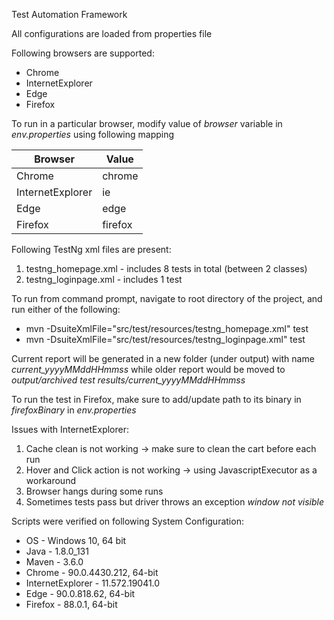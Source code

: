 Test Automation Framework

All configurations are loaded from properties file

Following browsers are supported:
* Chrome
* InternetExplorer
* Edge
* Firefox

To run in a particular browser, modify value of *browser* variable in *env.properties* using following mapping
  
  | Browser | Value |
  | ----------- | ----------- |
  | Chrome | chrome |
  | InternetExplorer | ie |
  | Edge | edge |
  | Firefox | firefox |
  

Following TestNg xml files are present:
1. testng_homepage.xml - includes 8 tests in total (between 2 classes) 
2. testng_loginpage.xml - includes 1 test

To run from command prompt, navigate to root directory of the project, and run either of the following:
* mvn -DsuiteXmlFile="src/test/resources/testng_homepage.xml" test
* mvn -DsuiteXmlFile="src/test/resources/testng_loginpage.xml" test

Current report will be generated in a new folder (under output) with name *current_yyyyMMddHHmmss* while older report would be moved to *output/archived test results/current_yyyyMMddHHmmss*

To run the test in Firefox, make sure to add/update path to its binary in *firefoxBinary* in *env.properties*


Issues with InternetExplorer:
1. Cache clean is not working -> make sure to clean the cart before each run
2. Hover and Click action is not working -> using JavascriptExecutor as a workaround
3. Browser hangs during some runs
4. Sometimes tests pass but driver throws an exception *window not visible*

Scripts were verified on following System Configuration:
* OS - Windows 10, 64 bit
* Java - 1.8.0_131
* Maven - 3.6.0
* Chrome - 90.0.4430.212, 64-bit
* InternetExplorer - 11.572.19041.0
* Edge - 90.0.818.62, 64-bit
* Firefox - 88.0.1, 64-bit

